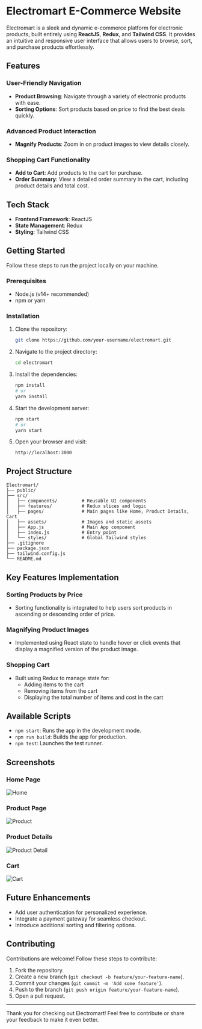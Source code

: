 # Electromart E-Commerce Website

Electromart is a sleek and dynamic e-commerce platform for electronic products, built entirely using **ReactJS**, **Redux**, and **Tailwind CSS**. It provides an intuitive and responsive user interface that allows users to browse, sort, and purchase products effortlessly. 

## Features

### User-Friendly Navigation
- **Product Browsing**: Navigate through a variety of electronic products with ease.
- **Sorting Options**: Sort products based on price to find the best deals quickly.

### Advanced Product Interaction
- **Magnify Products**: Zoom in on product images to view details closely.

### Shopping Cart Functionality
- **Add to Cart**: Add products to the cart for purchase.
- **Order Summary**: View a detailed order summary in the cart, including product details and total cost.

## Tech Stack
- **Frontend Framework**: ReactJS
- **State Management**: Redux
- **Styling**: Tailwind CSS

## Getting Started
Follow these steps to run the project locally on your machine.

### Prerequisites
- Node.js (v14+ recommended)
- npm or yarn

### Installation

1. Clone the repository:
   ```bash
   git clone https://github.com/your-username/electromart.git
   ```

2. Navigate to the project directory:
   ```bash
   cd electromart
   ```

3. Install the dependencies:
   ```bash
   npm install
   # or
   yarn install
   ```

4. Start the development server:
   ```bash
   npm start
   # or
   yarn start
   ```

5. Open your browser and visit:
   ```
   http://localhost:3000
   ```

## Project Structure

```
Electromart/
├── public/
├── src/
│   ├── components/         # Reusable UI components
│   ├── features/           # Redux slices and logic
│   ├── pages/              # Main pages like Home, Product Details, Cart
│   ├── assets/             # Images and static assets
│   ├── App.js              # Main App component
│   ├── index.js            # Entry point
│   └── styles/             # Global Tailwind styles
├── .gitignore
├── package.json
├── tailwind.config.js
└── README.md
```

## Key Features Implementation

### Sorting Products by Price
- Sorting functionality is integrated to help users sort products in ascending or descending order of price.

### Magnifying Product Images
- Implemented using React state to handle hover or click events that display a magnified version of the product image.

### Shopping Cart
- Built using Redux to manage state for:
  - Adding items to the cart
  - Removing items from the cart
  - Displaying the total number of items and cost in the cart

## Available Scripts

- `npm start`: Runs the app in the development mode.
- `npm run build`: Builds the app for production.
- `npm test`: Launches the test runner.

## Screenshots

### Home Page
![Home](https://github.com/user-attachments/assets/f8206b97-b9f1-45f7-a6d4-20c816de0c12)

### Product Page
![Product](https://github.com/user-attachments/assets/49d3613a-055d-47d3-8ea9-3a3db2d70f57)

### Product Details
![Product Detail](https://github.com/user-attachments/assets/22db0c57-00ef-4878-afb2-2099f3cfe745)

### Cart
![Cart](https://github.com/user-attachments/assets/e44e3924-01a3-4cab-b2bb-527582463170)


## Future Enhancements
- Add user authentication for personalized experience.
- Integrate a payment gateway for seamless checkout.
- Introduce additional sorting and filtering options.

## Contributing
Contributions are welcome! Follow these steps to contribute:
1. Fork the repository.
2. Create a new branch (`git checkout -b feature/your-feature-name`).
3. Commit your changes (`git commit -m 'Add some feature'`).
4. Push to the branch (`git push origin feature/your-feature-name`).
5. Open a pull request.


---

Thank you for checking out Electromart! Feel free to contribute or share your feedback to make it even better.
